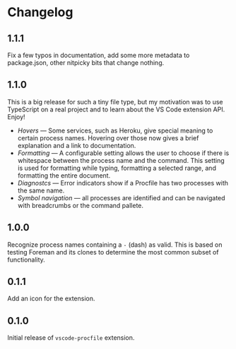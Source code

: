 # Changelog

## 1.1.1

Fix a few typos in documentation, add some more metadata to package.json, other
nitpicky bits that change nothing.

## 1.1.0

This is a big release for such a tiny file type, but my motivation was to use
TypeScript on a real project and to learn about the VS Code extension API. Enjoy!

- _Hovers_ — Some services, such as Heroku, give special meaning to certain process names. Hovering over those now gives a brief explanation and a link to documentation.
- _Formatting_ — A configurable setting allows the user to choose if there is
  whitespace between the process name and the command. This setting is used for
  formatting while typing, formatting a selected range, and formatting the entire
  document.
- _Diagnostcs_ — Error indicators show if a Procfile has two processes with the same
  name.
- _Symbol navigation_ — all processes are identified and can be navigated with
  breadcrumbs or the command pallete.

## 1.0.0

Recognize process names containing a `-` (dash) as valid. This is based on testing
Foreman and its clones to determine the most common subset of functionality.

## 0.1.1

Add an icon for the extension.

## 0.1.0

Initial release of `vscode-procfile` extension.
